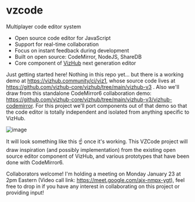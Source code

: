 # vzcode
Multiplayer code editor system

 * Open source code editor for JavaScript
 * Support for real-time collaboration
 * Focus on instant feedback during development
 * Built on open source: CodeMirror, NodeJS, ShareDB 
 * Core component of [VizHub](https://vizhub.com/) next generation editor

Just getting started here! Nothing in this repo yet... but there is a working demo at https://vizhub.community/ci/viz1, whose source code lives at https://github.com/vizhub-core/vizhub/tree/main/vizhub-v3 . Also we'll draw from this standalone CodeMirror6 collaboration demo: https://github.com/vizhub-core/vizhub/tree/main/vizhub-v3/vizhub-codemirror. For this project we'll port components out of that demo so that the code editor is totally independent and isolated from anything specific to VizHub.

![image](https://user-images.githubusercontent.com/68416/213894278-51c7c9a9-dc11-42bc-ba10-c23109c473cd.png)

It will look something like this ☝️ once it's working. This VZCode project will draw inspiration (and possibly implementation) from the existing open source editor component of VizHub, and various prototypes that have been done with CodeMirror6.

Collaborators welcome! I'm holding a meeting on Monday January 23 at 2pm Eastern (Video call link: https://meet.google.com/ajx-nmpx-ygt), feel free to drop in if you have any interest in collaborating on this project or providing input!
